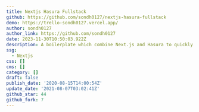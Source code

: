 ```yaml
---
title: Nextjs Hasura Fullstack
github: https://github.com/sondh0127/nextjs-hasura-fullstack
demo: https://trello-sondh0127.vercel.app/
author: sondh0127
author_link: https://github.com/sondh0127
date: 2023-11-30T10:50:03.922Z
description: A boilerplate which combine Next.js and Hasura to quickly develop applications
ssg:
  - Nextjs
css: []
cms: []
category: []
draft: false
publish_date: '2020-08-15T14:00:54Z'
update_date: '2021-08-07T03:02:41Z'
github_star: 44
github_fork: 7
---
```

